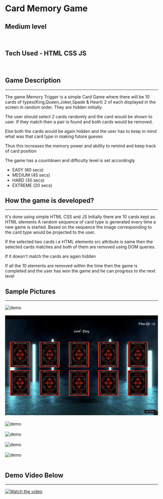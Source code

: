 # Card Memory Game

## Medium level

<br>

## Tech Used - HTML CSS JS
<br>

## Game Description
<hr>
The game Memory Trigger is a simple Card Game where there will be 10 cards of types(King,Queen,Joker,Spade & Heart) 2 of each displayed in the screen in random order. They are hidden initially.

The user should select 2 cards randomly and the card would be shown to user. If they match then a pair is found and both cards would be removed.

Else both the cards would be again hidden and the user has to keep in mind what was that card type in making future gueses

Thus this increases the memory power and ability to remind and keep track of card position

The game has a countdown and difficulty level is set accordingly
- EASY (60 secs)
- MEDIUM (45 secs)
- HARD (30 secs)
- EXTREME (20 secs)

## How the game is developed?
<hr>
It's done using simple HTML CSS and JS
Initially there are 10 cards kept as HTML elements
A random sequence of card type is generated every time a new game is started. Based on the sequence the image corresponding to the card type would be projected to the user.

If the selected two cards i.e HTML elements src attribute is same then the selected cards matches and both of them are removed using DOM queries.

If it doesn't match the cards are again hidden

If all the 10 elements are removed within the time then the game is completed and the user has won the game and he can progress to the next level

## Sample Pictures
<hr>

<img src="demo/demo1.png" alt="demo">
<br><br>
<img src="demo/demo2.png" alt="demo">
<br><br>
<img src="demo/demo3.png" alt="demo">
<br><br>
<img src="demo/demo4.png" alt="demo">
<br><br>
<img src="demo/demo5.png" alt="demo">
<br><br>
<img src="demo/demo6.png" alt="demo">
<br><br>

## Demo Video Below
<hr>

[![Watch the video](demo/demo4.png)](https://youtu.be/TacPxCXjJVk)